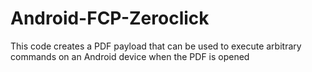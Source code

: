 # Android-FCP-Zeroclick
 This code creates a PDF payload that can be used to execute arbitrary commands on an Android device when the PDF is opened
